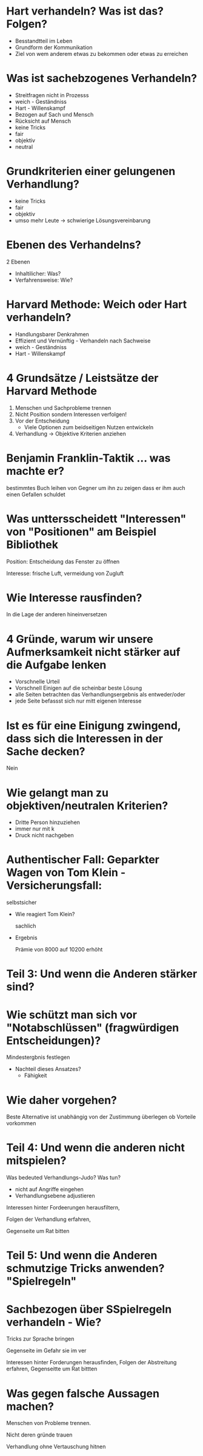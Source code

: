 # Hart verhandeln? Was ist das? Folgen?

- Besstandtteil im Leben
- Grundform der Kommunikation
- Ziel von wem anderem etwas zu bekommen oder etwas zu erreichen

# Was ist sachebzogenes Verhandeln?

- Streitfragen nicht in Prozesss
- weich - Geständniss
- Hart - Willenskampf
- Bezogen auf Sach und Mensch
- Rücksicht auf Mensch
- keine Tricks
- fair
- objektiv
- neutral

# Grundkriterien einer gelungenen Verhandlung?

- keine Tricks
- fair
- objektiv
- umso mehr Leute → schwierige Lösungsvereinbarung

# Ebenen des Verhandelns?

2 Ebenen

- Inhaltilicher: Was?
- Verfahrensweise: Wie?

# Harvard Methode: Weich oder Hart verhandeln?

- Handlungsbarer Denkrahmen
- Effizient und Vernünftig - Verhandeln nach Sachweise
- weich - Geständniss
- Hart - Willenskampf

# 4 Grundsätze / Leistsätze der Harvard Methode

1. Menschen und Sachprobleme trennen
2. Nicht Position sondern Interessen verfolgen!
3. Vor der Entscheidung
   -  Viele Optionen zum beidseitigen Nutzen entwickeln
4. Verhandlung → Objektive Kriterien anziehen

# Benjamin Franklin-Taktik ... was machte er?

bestimmtes Buch leihen von Gegner um ihn zu zeigen dass er ihm auch einen Gefallen schuldet

# Was unttersscheidett "Interessen" von "Positionen" am Beispiel Bibliothek

Position: Entscheidung das Fenster zu öffnen

Interesse: frische Luft, vermeidung von Zugluft

# Wie Interesse rausfinden?

In die Lage der anderen hineinversetzen

# 4 Gründe, warum wir unsere Aufmerksamkeit nicht stärker auf die Aufgabe lenken

- Vorschnelle Urteil
- Vorschnell Einigen auf die scheinbar beste Lösung
- alle Seiten betrachten das Verhandlungsergebnis als entweder/oder
- jede Seite befassst sich nur mitt eigenen Interesse

# Ist es für eine Einigung zwingend, dass sich die Interessen in der Sache decken?

Nein

# Wie gelangt man zu objektiven/neutralen Kriterien?

- Dritte Person hinzuziehen
- immer nur mit k
- Druck nicht nachgeben

# Authentischer Fall: Geparkter Wagen von Tom Klein - Versicherungsfall:

selbstsicher

- Wie reagiert Tom Klein?

    sachlich

- Ergebnis

    Prämie von 8000 auf 10200 erhöht

# Teil 3: Und wenn die Anderen stärker sind?

# Wie schützt man sich vor "Notabschlüssen" (fragwürdigen Entscheidungen)?

Mindestergbnis festlegen

- Nachteil dieses Ansatzes?
    - Fähigkeit

# Wie daher vorgehen?

Beste Alternative ist unabhängig von der Zustimmung überlegen ob Vorteile vorkommen

# Teil 4: Und wenn die anderen nicht mitspielen?

Was bedeuted Verhandlungs-Judo? Was tun?

- nicht auf Angriffe eingehen
- Verhandlungsebene adjustieren

Interessen hinter Fordeerungen herausfiltern, 

Folgen der Verhandlung erfahren,

Gegenseite um Rat bitten

# Teil 5: Und wenn die Anderen schmutzige Tricks anwenden? "Spielregeln"

# Sachbezogen über SSpielregeln verhandeln - Wie?

Tricks zur Sprache bringen

Gegenseite im Gefahr sie im ver

Interessen hinter Forderungen herausfinden, Folgen der Abstreitung erfahren, Gegenseitte um Rat bittten

# Was gegen falsche Aussagen machen?

 Menschen von Probleme trennen.

Nicht deren gründe trauen

Verhandlung ohne Vertauschung hitnen